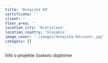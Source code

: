 ```yaml
---
title: 'Dunajská 68'
certificate: ''
client: ''
floor_area: ''
location_city: 'Bratislava'
location_country: 'Slovakia'
image_cover: './images/dunajska-68/cover.jpg'
category: []
---
```


Info o projekte čoskoro doplníme

